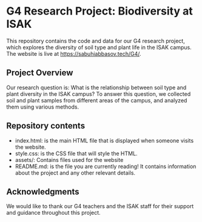 # G4 Research Project: Biodiversity at ISAK

This repository contains the code and data for our G4 research project, which explores the diversity of soil type and plant life in the ISAK campus. The website is live at https://sabuhiabbasov.tech/G4/.

## Project Overview
Our research question is: What is the relationship between soil type and plant diversity in the ISAK campus? To answer this question, we collected soil and plant samples from different areas of the campus, and analyzed them using various methods.

## Repository contents
* index.html:  is the main HTML file that is displayed when someone visits the website.
* style.css: is the CSS file that will style the HTML.
* assets/: Contains files used for the website
* README.md:  is the file you are currently reading! It contains information about the project and any other relevant details.

## Acknowledgments
We would like to thank our G4 teachers and the ISAK staff for their support and guidance throughout this project.
